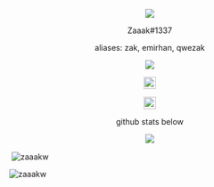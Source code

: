 <p align="center">
<img src="https://whatifgaming.com/wp-content/uploads/2022/03/Plenty-of-Fish-in-the-Sea.jpg">
</p>

<p align="center">
Zaaak#1337
  </p>
  
<p align="center">
aliases: zak, emirhan, qwezak
  </p>
<p align="center">
  <img src="https://discord.c99.nl/widget/theme-5/935521061544554538.png">
  </p>
<p align="center">
<a href="https://discord.gg/socials">
  <img align="center" alt="cord server" width="22px" src="https://raw.githubusercontent.com/peterthehan/peterthehan/master/assets/discord.svg" />
</a>
<p align="center">
<a href="https://ayo.so/zaaak1337/">
  <img align="center" alt="zak website" width="22px" src="https://cdn.discordapp.com/attachments/946621309574590524/959287929438613514/geng.gif" />
</a>
<p align="center">
    github stats below
    </p>
    
<p align="center">  
<img src="https://komarev.com/ghpvc/?username=doindrugseveryday&color=grey">
</p>

<p>&nbsp;<img align="center" src="https://github-readme-stats.vercel.app/api?username=zaaakw&show_icons=true&locale=en" alt="zaaakw" /></p>
<p><img align="center" src="https://github-readme-streak-stats.herokuapp.com/?user=zaaakw&" alt="zaaakw" /></p>
